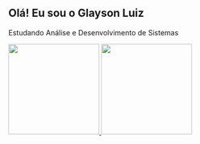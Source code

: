 ## Olá! Eu sou o Glayson Luiz

Estudando  Análise e Desenvolvimento de Sistemas

<div>
  <a href="https://github.com/GlaysonLuiz1">
  <img height="180em" src="https://github-readme-stats.vercel.app/api?username=glaysonluiz1&show_icons=true&theme=dracula&include_all_commits=true&count_private=true"/>
  <img height="180em" src="https://github-readme-stats.vercel.app/api/top-langs/?username=glaysonluiz1&layout=compac&langs_count=16&theme=dracula"/>

